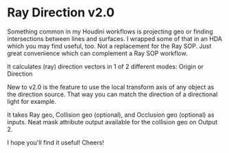 # Ray Direction v2.0

Something common in my Houdini workflows is projecting geo or finding intersections between lines and surfaces.
I wrapped some of that in an HDA which you may find useful, too. Not a replacement for the Ray SOP.
Just great convenience which can complement a Ray SOP workflow.

It calculates (ray) direction vectors in 1 of 2 different modes: Origin or Direction

New to v2.0 is the feature to use the local transform axis of any object as the direction source.
That way you can match the direction of a directional light for example.

It takes Ray geo, Collision geo (optional), and Occlusion geo (optional) as inputs.
Neat mask attribute output available for the collision geo on Output 2.

I hope you'll find it useful! Cheers!
